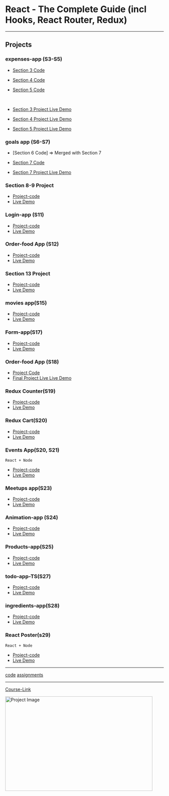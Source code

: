# React - The Complete Guide (incl Hooks, React Router, Redux)

---

## Projects

### expenses-app (S3-S5)

- [Section 3 Code](./Projects/01-Expenses-app/S03-project)
- [Section 4 Code](./Projects/01-Expenses-app/S04-project/)
- [Section 5 Code](./Projects/01-Expenses-app/S05-project/)

  <br/>

- [Section 3 Project Live Demo](https://64a94c23cb9938736bf7498f--radiant-meringue-406032.netlify.app/)
- [Section 4 Project Live Demo](https://64a94d596ffd1075f4ee1eb8--rainbow-crisp-dedd9a.netlify.app/)
- [Section 5 Project Live Demo](https://expensses-app.vercel.app/)

### goals app (S6-S7)

- [Section 6 Code] => Merged with Section 7
- [Section 7 Code](./Projects/02-goals-app/S07-project/)
  <br/>

- [Section 7 Project Live Demo](https://mo-goals-app.netlify.app/)

### Section 8-9 Project

- [Project-code](./Projects/03-section-8-9-project)
- [Live Demo](https://mo-user.netlify.app/)

### Login-app (S11)

- [Project-code](./Projects/04-Login-app-s10/)
- [Live Demo](https://mo-login.netlify.app/)

### Order-food App (S12)

- [Project-code](./Projects/05-order-food-app/S11-project/)
- [Live Demo](https://mo-order-food.netlify.app/)

### Section 13 Project

- [Project-code](./Projects/07-S13-project)
- [Live Demo](https://mo-search-app.netlify.app//)

### movies app(S15)

- [Project-code](./Projects/08-movies-app)
- [Live Demo](https://mo-movies-app.netlify.app/)

### Form-app(S17)

- [Project-code](./Projects/10-form-app)
- [Live Demo](https://mo-form-app.netlify.app/)

### Order-food App (S18)

- [Project Code](./Projects/05-order-food-app/S17-project/)
- [Final Project Live Live Demo](https://mo-food-order.netlify.app/)

### Redux Counter(S19)

- [Project-code](./Projects/11-redux-counter)
- [Live Demo](https://mo-redux-counter.netlify.app/)

### Redux Cart(S20)

- [Project-code](./Projects/12-redux-cart)
- [Live Demo](https://mo-redux-cart.netlify.app/)

### Events App(S20, S21)

`React + Node`

- [Project-code](./Projects/13-events-app)
- [Live Demo](https://events-l6bk.onrender.com/events/new)

### Meetups app(S23)

- [Project-code](./Projects/15-meetups-app)
- [Live Demo](https://nextjs-jxsletvhz-mahmoudali2233.vercel.app/)

### Animation-app (S24)

- [Project-code](./Projects/16-animation-app)
- [Live Demo](https://mo-animation-app.netlify.app/)

### Products-app(S25)

- [Project-code](./Projects/17-Products-app)
- [Live Demo](https://mo-products.netlify.app/)

### todo-app-TS(S27)

- [Project-code](./Projects/18-todo-app-TS)
- [Live Demo](https://mo-ts-todo-app.netlify.app/)

### ingredients-app(S28)

- [Project-code](./Projects/19-ingredients-app/)
- [Live Demo](https://mo-ingredients.netlify.app/)

### React Poster(s29)

`React + Node`

- [Project-code](./Projects/20-react-poster/)
- [Live Demo](https://posts-15f6.onrender.com/)

---

[code](Code)
[assignments](Code/)

---

[Course-Link](https://www.udemy.com/course/react-the-complete-guide-incl-redux/)<br>

<img src="https://udemy-certificate.s3.amazonaws.com/image/UC-200c613d-bb23-44db-8b1f-2b9b64e0a817.jpg" width="468" height="300" alt="Project Image">
